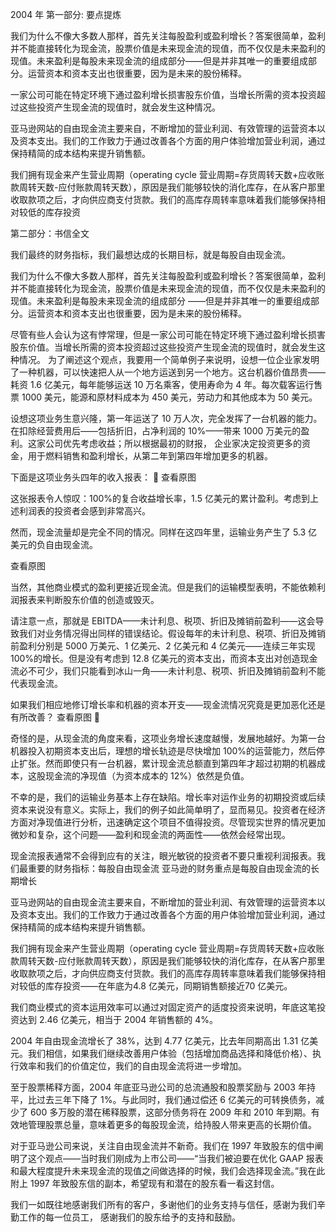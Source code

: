 2004 年
第一部分: 要点提炼

我们为什么不像大多数人那样，首先关注每股盈利或盈利增长？答案很简单，盈利并不能直接转化为现金流，股票价值是未来现金流的现值，而不仅仅是未来盈利的现值。未来盈利是每股未来现金流的组成部分——但是并非其唯一的重要组成部分。运营资本和资本支出也很重要，因为是未来的股份稀释。

一家公司可能在特定环境下通过盈利增长损害股东价值，当增长所需的资本投资超过这些投资产生现金流的现值时，就会发生这种情况。

亚马逊网站的自由现金流主要来自，不断增加的营业利润、有效管理的运营资本以及资本支出。我们的工作致力于通过改善各个方面的用户体验增加营业利润，通过保持精简的成本结构来提升销售额。

我们拥有现金来产生营业周期（operating cycle 营业周期=存货周转天数+应收账款周转天数-应付账款周转天数），原因是我们能够较快的消化库存，在从客户那里收取款项之后，才向供应商支付货款。我们的高库存周转率意味着我们能够保持相对较低的库存投资



第二部分：书信全文


我们最终的财务指标，我们最想达成的长期目标，就是每股自由现金流。


我们为什么不像大多数人那样，首先关注每股盈利或盈利增长？答案很简单，盈利并不能直接转化为现金流，股票价值是未来现金流的现值，而不仅仅是未来盈利的现值。未来盈利是每股未来现金流的组成部分
——但是并非其唯一的重要组成部分。运营资本和资本支出也很重要，因为是未来的股份稀释。

尽管有些人会认为这有悖常理，但是一家公司可能在特定环境下通过盈利增长损害股东价值。当增长所需的资本投资超过这些投资产生现金流的现值时，就会发生这种情况。
为了阐述这个观点，我要用一个简单例子来说明，设想一位企业家发明了一种机器，可以快速把人从一个地方运送到另一个地方。这台机器价值昂贵——耗资 1.6 亿美元，每年能够运送 10 万名乘客，使用寿命为
4 年。每次载客运行售票 1000 美元，能源和原材料成本为 450 美元，劳动力和其他成本为 50 美元。

设想这项业务生意兴隆，第一年运送了 10 万人次，完全发挥了一台机器的能力。在扣除经营费用后——包括折旧，占净利润的 10%——带来 1000 万美元的盈利。这家公司优先考虑收益；所以根据最初的财报， 企业家决定投资更多的资金，用于燃料销售和盈利增长，从第二年到第四年增加更多的机器。

下面是这项业务头四年的收入报表：

查看原图

这张报表令人惊叹：100%的复合收益增长率，1.5 亿美元的累计盈利。考虑到上述利润表的投资者会感到非常高兴。

然而，现金流量却是完全不同的情况。同样在这四年里，运输业务产生了 5.3 亿美元的负自由现金流。



查看原图

当然，其他商业模式的盈利更接近现金流。但是我们的运输模型表明，不能依赖利润报表来判断股东价值的创造或毁灭。

请注意一点，那就是 EBITDA——未计利息、税项、折旧及摊销前盈利——这会导致我们对业务情况得出同样的错误结论。假设每年的未计利息、税项、折旧及摊销前盈利分别是 5000 万美元、1 亿美元、2 亿美元和 4 亿美元——连续三年实现 100%的增长。但是没有考虑到 12.8 亿美元的资本支出，而资本支出对创造现金流必不可少，我们只能看到冰山一角——未计利息、税项、折旧及摊销前盈利不能代表现金流。

如果我们相应地修订增长率和机器的资本开支——现金流情况究竟是更加恶化还是有所改善？
查看原图


奇怪的是，从现金流的角度来看，这项业务增长速度越慢，发展地越好。为第一台机器投入初期资本支出后，理想的增长轨迹是尽快增加 100%的运营能力，然后停止扩张。然而即使只有一台机器，累计现金流总额直到第四年才超过初期的机器成本，这股现金流的净现值（为资本成本的 12%）依然是负值。

不幸的是，我们的运输业务基本上存在缺陷。增长率对运作业务的初期投资或后续资本来说没有意义。实际上，我们的例子如此简单明了，显而易见。投资者在经济方面对净现值进行分析，迅速确定这个项目不值得投资。尽管现实世界的情况更加微妙和复杂，这个问题——盈利和现金流的两面性——依然会经常出现。

现金流报表通常不会得到应有的关注，眼光敏锐的投资者不要只重视利润报表。我们最重要的财务指标：每股自由现金流
亚马逊的财务重点是每股自由现金流的长期增长


亚马逊网站的自由现金流主要来自，不断增加的营业利润、有效管理的运营资本以及资本支出。我们的工作致力于通过改善各个方面的用户体验增加营业利润，通过保持精简的成本结构来提升销售额。

我们拥有现金来产生营业周期（operating cycle 营业周期=存货周转天数+应收账款周转天数-应付账款周转天数），原因是我们能够较快的消化库存，在从客户那里收取款项之后，才向供应商支付货款。我们的高库存周转率意味着我们能够保持相对较低的库存投资——在年底为4.8 亿美元，同期销售额接近70 亿美元。

我们商业模式的资本运用效率可以通过对固定资产的适度投资来说明，年底这笔投资达到 2.46 亿美元，相当于 2004 年销售额的 4%。

2004 年自由现金流增长了 38%，达到 4.77 亿美元，比去年同期高出 1.31 亿美元。我们相信，如果我们继续改善用户体验（包括增加商品选择和降低价格）、执行效率和我们的价值定位，我们的自由现金流将进一步增加。

至于股票稀释方面，2004 年底亚马逊公司的总流通股和股票奖励与 2003 年持平，比过去三年下降了 1%。与此同时，我们通过偿还 6 亿美元的可转换债务，减少了 600 多万股的潜在稀释股票，这部分债务将在 2009
年和 2010 年到期。有效地管理股票总量，意味着更多的每股现金流，给持股人带来更高的长期价值。

对于亚马逊公司来说，关注自由现金流并不新奇。我们在 1997 年致股东的信中阐明了这个观点——当时我们刚成为上市公司——“当我们被迫要在优化 GAAP 报表和最大程度提升未来现金流的现值之间做选择的时候，我们会选择现金流。”我在此附上 1997 年致股东信的副本，希望现有和潜在的股东看一看这封信。

我们一如既往地感谢我们所有的客户，多谢他们的业务支持与信任，感谢为我们辛勤工作的每一位员工， 感谢我们的股东给予的支持和鼓励。
